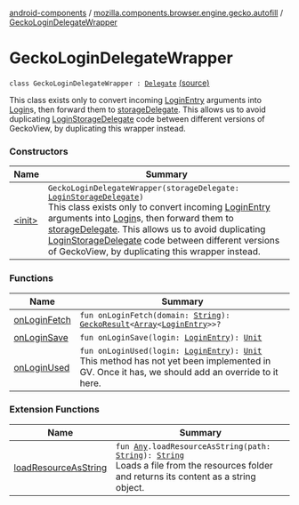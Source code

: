 [android-components](../../index.md) / [mozilla.components.browser.engine.gecko.autofill](../index.md) / [GeckoLoginDelegateWrapper](./index.md)

# GeckoLoginDelegateWrapper

`class GeckoLoginDelegateWrapper : `[`Delegate`](https://mozilla.github.io/geckoview/javadoc/mozilla-central/org/mozilla/geckoview/LoginStorage/Delegate.html) [(source)](https://github.com/mozilla-mobile/android-components/blob/master/components/browser/engine-gecko-beta/src/main/java/mozilla/components/browser/engine/gecko/autofill/GeckoLoginDelegateWrapper.kt#L17)

This class exists only to convert incoming [LoginEntry](#) arguments into [Login](../../mozilla.components.concept.storage/-login/index.md)s, then forward
them to [storageDelegate](#). This allows us to avoid duplicating [LoginStorageDelegate](../../mozilla.components.concept.storage/-login-storage-delegate/index.md) code
between different versions of GeckoView, by duplicating this wrapper instead.

### Constructors

| Name | Summary |
|---|---|
| [&lt;init&gt;](-init-.md) | `GeckoLoginDelegateWrapper(storageDelegate: `[`LoginStorageDelegate`](../../mozilla.components.concept.storage/-login-storage-delegate/index.md)`)`<br>This class exists only to convert incoming [LoginEntry](#) arguments into [Login](../../mozilla.components.concept.storage/-login/index.md)s, then forward them to [storageDelegate](#). This allows us to avoid duplicating [LoginStorageDelegate](../../mozilla.components.concept.storage/-login-storage-delegate/index.md) code between different versions of GeckoView, by duplicating this wrapper instead. |

### Functions

| Name | Summary |
|---|---|
| [onLoginFetch](on-login-fetch.md) | `fun onLoginFetch(domain: `[`String`](https://kotlinlang.org/api/latest/jvm/stdlib/kotlin/-string/index.html)`): `[`GeckoResult`](https://mozilla.github.io/geckoview/javadoc/mozilla-central/org/mozilla/geckoview/GeckoResult.html)`<`[`Array`](https://kotlinlang.org/api/latest/jvm/stdlib/kotlin/-array/index.html)`<`[`LoginEntry`](https://mozilla.github.io/geckoview/javadoc/mozilla-central/org/mozilla/geckoview/LoginStorage/LoginEntry.html)`>>?` |
| [onLoginSave](on-login-save.md) | `fun onLoginSave(login: `[`LoginEntry`](https://mozilla.github.io/geckoview/javadoc/mozilla-central/org/mozilla/geckoview/LoginStorage/LoginEntry.html)`): `[`Unit`](https://kotlinlang.org/api/latest/jvm/stdlib/kotlin/-unit/index.html) |
| [onLoginUsed](on-login-used.md) | `fun onLoginUsed(login: `[`LoginEntry`](https://mozilla.github.io/geckoview/javadoc/mozilla-central/org/mozilla/geckoview/LoginStorage/LoginEntry.html)`): `[`Unit`](https://kotlinlang.org/api/latest/jvm/stdlib/kotlin/-unit/index.html)<br>This method has not yet been implemented in GV. Once it has, we should add an override to it here. |

### Extension Functions

| Name | Summary |
|---|---|
| [loadResourceAsString](../../mozilla.components.support.test.file/kotlin.-any/load-resource-as-string.md) | `fun `[`Any`](https://kotlinlang.org/api/latest/jvm/stdlib/kotlin/-any/index.html)`.loadResourceAsString(path: `[`String`](https://kotlinlang.org/api/latest/jvm/stdlib/kotlin/-string/index.html)`): `[`String`](https://kotlinlang.org/api/latest/jvm/stdlib/kotlin/-string/index.html)<br>Loads a file from the resources folder and returns its content as a string object. |
